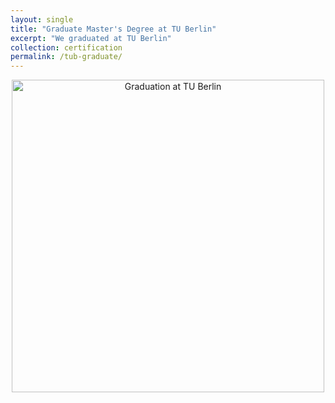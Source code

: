 ```yaml
---
layout: single
title: "Graduate Master's Degree at TU Berlin"
excerpt: "We graduated at TU Berlin"
collection: certification
permalink: /tub-graduate/
---
```


<p align="center">
  <img src="https://yen010390.github.io/AIO.github.io/images/Thesis-TUB.jpg" alt="Graduation at TU Berlin" width="500"/>
</p>
